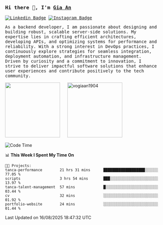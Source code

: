 ### <samp>Hi there 👋, I'm <a href="https://www.linkedin.com/in/vogiaan1904/" target="_blank">Gia An</a></samp>

<samp> [![Linkedin Badge](https://img.shields.io/badge/-LinkedIn-0e76a8?style=flat-square&logo=Linkedin&logoColor=white)](https://linkedin.com/in/vogiaan1904)
[![Instagram Badge](https://img.shields.io/badge/-Instagram-e4405f?style=flat-square&logo=Instagram&logoColor=white)](https://instagram.com/_.ja.ann_/) </samp> 

<samp>As a backend developer, I am passionate about designing and building robust, scalable server-side solutions. My expertise lies in crafting efficient architectures, developing APIs, and optimizing systems for performance and reliability. With a strong interest in DevOps practices, I continuously explore strategies for seamless integration, deployment automation, and infrastructure management. Driven by curiosity and a commitment to innovation, I strive to deliver impactful software solutions that enhance user experiences and contribute positively to the tech community.</samp>



<div>
  <img height="180em" src="https://github-readme-stats.vercel.app/api/top-langs/?username=vogiaan1904&show_icons=true&hide_border=true&layout=compact&langs_count=10&theme=transparent&include_orgs=true"/>
  &nbsp;&nbsp;&nbsp;&nbsp;
  <img height="180em" src="https://github-readme-stats.vercel.app/api?username=vogiaan1904&show_icons=true&hide_border=true&&count_private=true&include_all_commits=true&theme=transparent&locale=en" alt="vogiaan1904" />
</div>






<!--START_SECTION:waka-->
![Code Time](http://img.shields.io/badge/Code%20Time-1%2C320%20hrs%2049%20mins-blue)

📊 **This Week I Spent My Time On** 

```text
🐱‍💻 Projects: 
tanca-performance        21 hrs 31 mins      ███████████████████░░░░░░   77.05 % 
scripts                  3 hrs 54 mins       ███░░░░░░░░░░░░░░░░░░░░░░   13.97 % 
tanca-talent-management  57 mins             █░░░░░░░░░░░░░░░░░░░░░░░░   03.44 % 
cv                       32 mins             ░░░░░░░░░░░░░░░░░░░░░░░░░   01.92 % 
portfolio-website        24 mins             ░░░░░░░░░░░░░░░░░░░░░░░░░   01.44 % 
```


 Last Updated on 16/08/2025 18:47:32 UTC
<!--END_SECTION:waka-->
